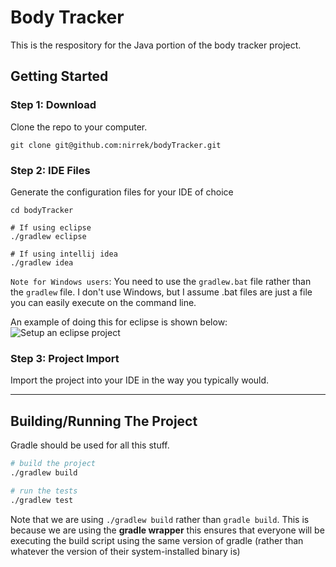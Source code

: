 # Body Tracker
This is the respository for the Java portion of the body tracker project.

## Getting Started

### Step 1: Download
Clone the repo to your computer.

`git clone git@github.com:nirrek/bodyTracker.git`

### Step 2: IDE Files
Generate the configuration files for your IDE of choice

```
cd bodyTracker

# If using eclipse
./gradlew eclipse

# If using intellij idea
./gradlew idea
```

`Note for Windows users`: You need to use the `gradlew.bat` file rather than the `gradlew` file. I don't use Windows, but I assume .bat files are just a file you can easily execute on the command line.

An example of doing this for eclipse is shown below:
![Setup an eclipse project](https://s3.amazonaws.com/f.cl.ly/items/2o0d1u1w0G0o1r0k1r0r/Image%202015-04-24%20at%209.43.03%20pm.png)

### Step 3: Project Import
Import the project into your IDE in the way you typically would.

--------

## Building/Running The Project
Gradle should be used for all this stuff.

```bash
# build the project
./gradlew build

# run the tests
./gradlew test
```

Note that we are using `./gradlew build` rather than `gradle build`. This is because we are using the __gradle wrapper__ this ensures that everyone will be executing the build script using the same version of gradle (rather than whatever the version of their system-installed binary is)


